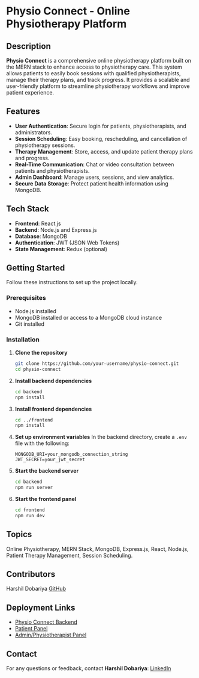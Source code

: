 
# Physio Connect - Online Physiotherapy Platform

## Description

**Physio Connect** is a comprehensive online physiotherapy platform built on the MERN stack to enhance access to physiotherapy care. This system allows patients to easily book sessions with qualified physiotherapists, manage their therapy plans, and track progress. It provides a scalable and user-friendly platform to streamline physiotherapy workflows and improve patient experience.

## Features

* **User Authentication**: Secure login for patients, physiotherapists, and administrators.
* **Session Scheduling**: Easy booking, rescheduling, and cancellation of physiotherapy sessions.
* **Therapy Management**: Store, access, and update patient therapy plans and progress.
* **Real-Time Communication**: Chat or video consultation between patients and physiotherapists.
* **Admin Dashboard**: Manage users, sessions, and view analytics.
* **Secure Data Storage**: Protect patient health information using MongoDB.

## Tech Stack

* **Frontend**: React.js
* **Backend**: Node.js and Express.js
* **Database**: MongoDB
* **Authentication**: JWT (JSON Web Tokens)
* **State Management**: Redux (optional)

## Getting Started

Follow these instructions to set up the project locally.

### Prerequisites

* Node.js installed
* MongoDB installed or access to a MongoDB cloud instance
* Git installed

### Installation

1. **Clone the repository**

   ```bash
   git clone https://github.com/your-username/physio-connect.git
   cd physio-connect
   ```

2. **Install backend dependencies**

   ```bash
   cd backend
   npm install
   ```

3. **Install frontend dependencies**

   ```bash
   cd ../frontend
   npm install
   ```

4. **Set up environment variables**
   In the backend directory, create a `.env` file with the following:

   ```env
   MONGODB_URI=your_mongodb_connection_string
   JWT_SECRET=your_jwt_secret
   ```

5. **Start the backend server**

   ```bash
   cd backend
   npm run server
   ```

6. **Start the frontend panel**

   ```bash
   cd frontend
   npm run dev
   ```

## Topics

Online Physiotherapy, MERN Stack, MongoDB, Express.js, React, Node.js, Patient Therapy Management, Session Scheduling.

## Contributors

Harshil Dobariya [GitHub](https://github.com/harshil90956)

## Deployment Links

* [Physio Connect Backend](#)
* [Patient Panel](#)
* [Admin/Physiotherapist Panel](#)

## Contact

For any questions or feedback, contact **Harshil Dobariya**: [LinkedIn](#)

